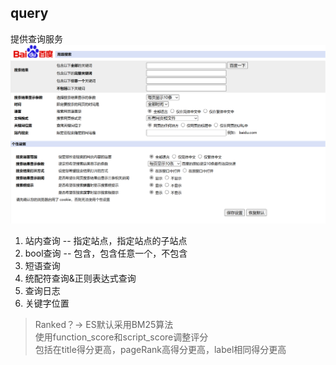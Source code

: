 ## query

提供查询服务  
![query](./baidu.png)

1. 站内查询  -- 指定站点，指定站点的子站点
2. bool查询  -- 包含，包含任意一个，不包含
3. 短语查询
4. 统配符查询&正则表达式查询
5. 查询日志
6. 关键字位置

> Ranked？-> ES默认采用BM25算法  
> 使用function_score和script_score调整评分  
> 包括在title得分更高，pageRank高得分更高，label相同得分更高